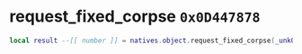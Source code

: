 # request_fixed_corpse `0x0D447878`

```lua
local result --[[ number ]] = natives.object.request_fixed_corpse(_unk0 --[[ number ]], _unk1 --[[ number ]])
```